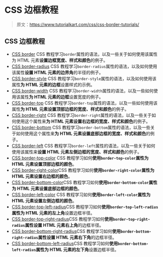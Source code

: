 # CSS 边框教程

> 原文：<https://www.tutorialkart.com/css/css-border-tutorials/>

## CSS 边框教程

*   [CSS border](https://www.tutorialkart.com/css/css-border/) CSS 教程学习`border`属性的语法，以及一些关于如何使用该属性为 HTML 元素**设置边框宽度、样式和颜色**的例子。
*   [CSS border-radius](https://www.tutorialkart.com/css/css-border-radius/) CSS 教程学习`border-radius`属性的语法，以及如何使用该属性**设置 HTML 元素的边界角**的半径的例子。
*   [CSS border-style](https://www.tutorialkart.com/css/css-border-style/) CSS 教程学习`border-style`属性的语法，以及如何使用该属性**为 HTML 元素的边框**设置样式的示例。
*   [CSS border-width](https://www.tutorialkart.com/css/css-border-width/) CSS 教程学习`border-width`属性的语法，以及一些如何使用该属性**为 HTML 元素的边框**设置宽度的例子。
*   [CSS border-top](https://www.tutorialkart.com/css/css-border-top/) CSS 教程学习`border-top`属性的语法，以及一些如何使用该属性**为 HTML 元素设置顶部边框的宽度、样式和颜色**的例子。
*   [CSS border-right](https://www.tutorialkart.com/css/css-border-right/) CSS 教程学习`border-right`属性的语法，以及一些关于如何使用这个属性来**为 HTML 元素设置右边框的宽度、样式和颜色**的例子。
*   [CSS border-bottom](https://www.tutorialkart.com/css/css-border-bottom/) CSS 教程学习`border-bottom`属性的语法，以及一些关于如何使用这个属性来**为 HTML 元素设置底部边框的宽度、样式和颜色**的例子。
*   [CSS border-left](https://www.tutorialkart.com/css/css-border-left/) CSS 教程学习`border-left`属性的语法，以及一些关于如何使用该属性来**设置 HTML 元素左侧边框的宽度、样式和颜色**的例子。
*   [CSS border-top-color](https://www.tutorialkart.com/css/css-border-top-color/) CSS 教程学习如何**使用`border-top-color`属性为 HTML 元素设置顶部边框的颜色**。
*   [CSS border-right-color](https://www.tutorialkart.com/css/css-border-right-color/)CSS 教程学习如何**使用`border-right-color`属性为 HTML 元素设置右边框的颜色**。
*   [CSS border-bottom-color](https://www.tutorialkart.com/css/css-border-bottom-color/)CSS 教程学习如何**使用`border-bottom-color`属性为 HTML 元素设置底部边框的颜色**。
*   [CSS border-left-color](https://www.tutorialkart.com/css/css-border-left-color/) CSS 教程学习如何**使用`border-left-color`属性为 HTML 元素设置左侧边框的颜色**。
*   [CSS border-top-left-radius](https://www.tutorialkart.com/css/css-border-top-left-radius/)CSS 教程学习如何**使用`border-top-left-radius`属性为 HTML 元素的左上角**设置边框半径。
*   [CSS border-top-right-radius](https://www.tutorialkart.com/css/css-border-top-right-radius/)CSS 教程学习如何**使用`border-top-right-radius`属性设置 HTML 元素右上角**的边框半径。
*   [CSS border-bottom-right-radius](https://www.tutorialkart.com/css/css-border-bottom-right-radius/)CSS 教程学习如何**使用`border-bottom-right-radius`属性设置 HTML 元素右下角**的边框半径。
*   [CSS border-bottom-left-radius](https://www.tutorialkart.com/css/css-border-bottom-left-radius/)CSS 教程学习如何**使用`border-bottom-left-radius`属性为 HTML 元素的左下角**设置边框半径。